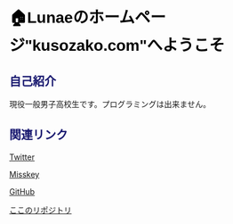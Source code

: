 # 🏠Lunaeのホームページ"kusozako.com"へようこそ
## 自己紹介
現役一般男子高校生です。プログラミングは出来ません。
## 関連リンク
[Twitter](https://twitter.com/Lunae_XD)

[Misskey](https://misskey.io/Lunae_XD)

[GitHub](https://github.com/lunae-f)

[ここのリポジトリ](https://github.com/lunae-f/my-homepage/tree/gh-pages)

<style scoped>
    @import url('https://fonts.googleapis.com/css2?family=Noto+Sans+JP:wght@400;700;900');
    h1 {font-family: 'Noto Sans JP', sans-serif; font-weight: 900; color: black;}
    h2 {font-family: 'Noto Sans JP', sans-serif; font-weight: 700; color: midnightblue}
    h3 {font-family: 'Noto Sans JP', sans-serif; font-weight: 700;}
    h4 {font-family: 'Noto Sans JP', sans-serif; font-weight: 400;}
</style>
